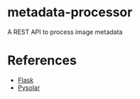 # metadata-processor
A REST API to process image metadata

# References

* [Flask](https://flask.palletsprojects.com/en/2.1.x/)
* [Pysolar](https://pysolar.org/)